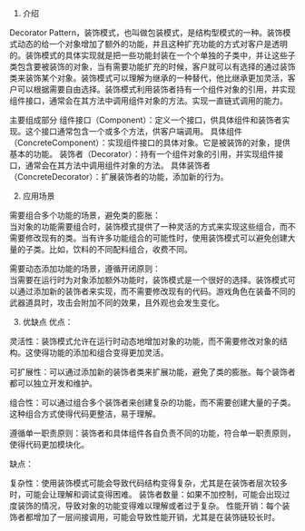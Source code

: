 1. 介绍     

Decorator Pattern，装饰模式，也叫做包装模式，是结构型模式的一种。装饰模式动态的给一个对象增加了额外的功能，并且这种扩充功能的方式对客户是透明的。装饰模式的具体实现就是把一些功能封装在一个个单独的子类中，并让这些子类包含要被装饰的对象，当有需要功能扩充的时候，客户就可以有选择的通过装饰类来装饰某个对象。装饰模式可以理解为继承的一种替代，他比继承更加灵活，客户可以根据需要自由选择。装饰模式利用装饰者持有一个组件对象的引用，并实现组件接口，通常会在其方法中调用组件对象的方法。实现一直链式调用的能力。       


主要组成部分
组件接口（Component）：定义一个接口，供具体组件和装饰者实现。这个接口通常包含一个或多个方法，供客户端调用。
具体组件（ConcreteComponent）：实现组件接口的具体对象。它是被装饰的对象，提供基本的功能。
装饰者（Decorator）：持有一个组件对象的引用，并实现组件接口，通常会在其方法中调用组件对象的方法。
具体装饰者（ConcreteDecorator）：扩展装饰者的功能，添加新的行为。



2. 应用场景     


需要组合多个功能的场景，避免类的膨胀：    
    当对象的功能需要组合时，装饰模式提供了一种灵活的方式来实现这些组合，而不需要修改现有的类。当有许多功能组合的可能性时，使用装饰模式可以避免创建大量的子类。比如，饮料的不同配料组合，收费不同。
    
需要动态添加功能的场景，遵循开闭原则：    
    当需要在运行时为对象添加额外功能时，装饰模式是一个很好的选择。装饰模式可以通过添加新的装饰者来实现，而不需要修改现有的代码。游戏角色在装备不同的武器道具时，攻击会附加不同的效果，且外观也会发生变化。    


3. 优缺点
优点：

灵活性：装饰模式允许在运行时动态地增加对象的功能，而不需要修改对象的结构。这使得功能的添加和组合变得更加灵活。

可扩展性：可以通过添加新的装饰者类来扩展功能，避免了类的膨胀。每个装饰者都可以独立开发和维护。

组合性：可以通过组合多个装饰者来创建复杂的功能，而不需要创建大量的子类。这种组合方式使得代码更整洁，易于理解。

遵循单一职责原则：装饰者和具体组件各自负责不同的功能，符合单一职责原则，使得代码更加模块化。

缺点：

复杂性：使用装饰模式可能会导致代码结构变得复杂，尤其是在装饰者层次较多时，可能会让理解和调试变得困难。
装饰者数量：如果不加控制，可能会出现过度装饰的情况，导致对象的功能变得难以理解或者过于复杂。
性能开销：每个装饰者都增加了一层间接调用，可能会导致性能开销，尤其是在装饰链较长时。











